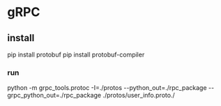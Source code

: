 # gRPC

## install

pip install protobuf
pip install protobuf-compiler

### run

python -m grpc_tools.protoc -I=./protos --python_out=./rpc_package --grpc_python_out=./rpc_package ./protos/user_info.proto./